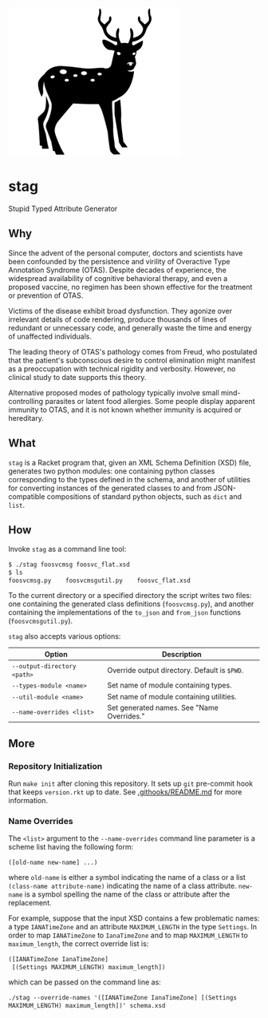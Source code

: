 ![stag](stag.png)

stag
====
Stupid Typed Attribute Generator

Why
---
Since the advent of the personal computer, doctors and scientists have been
confounded by the persistence and virility of Overactive Type Annotation
Syndrome (OTAS). Despite decades of experience, the widespread availability
of cognitive behavioral therapy, and even a proposed vaccine, no regimen has
been shown effective for the treatment or prevention of OTAS.

Victims of the disease exhibit broad dysfunction. They agonize over
irrelevant details of code rendering, produce thousands of lines of
redundant or unnecessary code, and generally waste the time and energy of
unaffected individuals.

The leading theory of OTAS's pathology comes from Freud, who postulated that
the patient's subconscious desire to control elimination might manifest as a
preoccupation with technical rigidity and verbosity. However, no clinical
study to date supports this theory.

Alternative proposed modes of pathology typically involve small
mind-controlling parasites or latent food allergies. Some people display
apparent immunity to OTAS, and it is not known whether immunity is acquired
or hereditary.

What
----
`stag` is a Racket program that, given an XML Schema Definition (XSD) file,
generates two python modules: one containing python classes corresponding to
the types defined in the schema, and another of utilities for converting
instances of the generated classes to and from JSON-compatible compositions
of standard python objects, such as `dict` and `list`.

How
---
Invoke `stag` as a command line tool:

    $ ./stag foosvcmsg foosvc_flat.xsd
    $ ls
    foosvcmsg.py    foosvcmsgutil.py    foosvc_flat.xsd

To the current directory or a specified directory the script writes two
files: one containing the generated class definitions (`foosvcmsg.py`), and
another containing the implementations of the `to_json` and `from_json`
functions (`foosvcmsgutil.py`).

`stag` also accepts various options:

| Option                      | Description                                   |
| ------                      | -----------                                   |
| `--output-directory <path>` | Override output directory. Default is `$PWD`. |
| `--types-module <name>`     | Set name of module containing types.          |
| `--util-module <name>`      | Set name of module containing utilities.      |
| `--name-overrides <list>`   | Set generated names. See "Name Overrides."    |

More
----
### Repository Initialization
Run `make init` after cloning this repository. It sets up `git` pre-commit
hook that keeps `version.rkt` up to date. See 
[.githooks/README.md](.githooks/README.md) for more information.

### Name Overrides
The `<list>` argument to the `--name-overrides` command line parameter is a
scheme list having the following form:

    ([old-name new-name] ...)

where `old-name` is either a symbol indicating the name of a class or a list
`(class-name attribute-name)` indicating the name of a class attribute.
`new-name` is a symbol spelling the name of the class or attribute after the
replacement.

For example, suppose that the input XSD contains a few problematic names: a
type `IANATimeZone` and an attribute `MAXIMUM_LENGTH` in the type `Settings`.
In order to map `IANATimeZone` to `IanaTimeZone` and to map `MAXIMUM_LENGTH`
to `maximum_length`, the correct override list is:

    ([IANATimeZone IanaTimeZone]
     [(Settings MAXIMUM_LENGTH) maximum_length])

which can be passed on the command line as:

    ./stag --override-names '([IANATimeZone IanaTimeZone] [(Settings MAXIMUM_LENGTH) maximum_length])' schema.xsd
